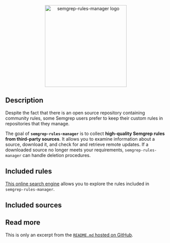 <p align="center">
    <img src="https://raw.githubusercontent.com/iosifache/semgrep-rules-manager/main/logo.png" height="256" alt="semgrep-rules-manager logo"/>
</p>

## Description

Despite the fact that there is an open source repository containing community rules, some Semgrep users prefer to keep their custom rules in repositories that they manage.

The goal of **`semgrep-rules-manager`** is to collect **high-quality Semgrep rules from third-party sources**. It allows you to examine information about a source, download it, and check for and retrieve remote updates. If a downloaded source no longer meets your requirements, `semgrep-rules-manager` can handle deletion procedures.

## Included rules

[This online search engine](https://semgrep.iosifache.me) allows you to explore the rules included in `semgrep-rules-manager`.

## Included sources

<!-- INCLUDED_SOURCES -->

## Read more

This is only an excerpt from the [`README.md` hosted on GitHub](https://github.com/iosifache/semgrep-rules-manager#readme).

